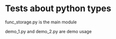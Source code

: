 # Tests about python types

func_storage.py is the main module

demo_1.py and demo_2.py are demo usage


